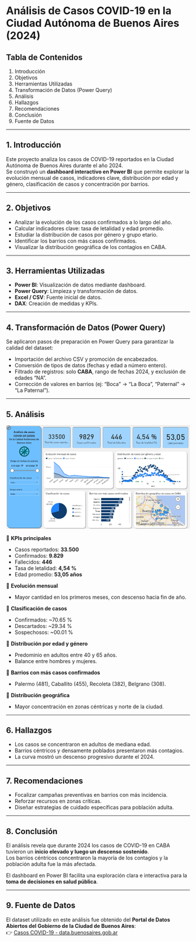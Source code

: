 # Análisis de Casos COVID-19 en la Ciudad Autónoma de Buenos Aires (2024)

## Tabla de Contenidos
1. Introducción  
2. Objetivos  
3. Herramientas Utilizadas  
4. Transformación de Datos (Power Query)  
5. Análisis  
6. Hallazgos  
7. Recomendaciones  
8. Conclusión  
9. Fuente de Datos  

---

## 1. Introducción
Este proyecto analiza los casos de COVID-19 reportados en la Ciudad Autónoma de Buenos Aires durante el año 2024.  
Se construyó un **dashboard interactivo en Power BI** que permite explorar la evolución mensual de casos, indicadores clave, distribución por edad y género, clasificación de casos y concentración por barrios.  

---

## 2. Objetivos
- Analizar la evolución de los casos confirmados a lo largo del año.  
- Calcular indicadores clave: tasa de letalidad y edad promedio.  
- Estudiar la distribución de casos por género y grupo etario.  
- Identificar los barrios con más casos confirmados.  
- Visualizar la distribución geográfica de los contagios en CABA.  

---

## 3. Herramientas Utilizadas
- **Power BI**: Visualización de datos mediante dashboard.  
- **Power Query**: Limpieza y transformación de datos.  
- **Excel / CSV**: Fuente inicial de datos.  
- **DAX**: Creación de medidas y KPIs.  

---

## 4. Transformación de Datos (Power Query)
Se aplicaron pasos de preparación en Power Query para garantizar la calidad del dataset:  
- Importación del archivo CSV y promoción de encabezados.  
- Conversión de tipos de datos (fechas y edad a número entero).  
- Filtrado de registros: solo **CABA**, rango de fechas 2024, y exclusión de edades “NA”.  
- Corrección de valores en barrios (ej: “Boca” → “La Boca”, “Paternal” → “La Paternal”).  

---

## 5. Análisis  

![Dashboard de Análisis](covid19_2024.png) 

🔹 **KPIs principales**  
- Casos reportados: **33.500**  
- Confirmados: **9.829**  
- Fallecidos: **446**  
- Tasa de letalidad: **4,54 %**  
- Edad promedio: **53,05 años**  

🔹 **Evolución mensual**  
- Mayor cantidad en los primeros meses, con descenso hacia fin de año.  

🔹 **Clasificación de casos**  
- Confirmados: ~70.65 %  
- Descartados: ~29.34 %
- Sospechosos: ~00.01 %

🔹 **Distribución por edad y género**  
- Predominio en adultos entre 40 y 65 años.  
- Balance entre hombres y mujeres.  

🔹 **Barrios con más casos confirmados**  
- Palermo (481), Caballito (455), Recoleta (382), Belgrano (308).  

🔹 **Distribución geográfica**  
- Mayor concentración en zonas céntricas y norte de la ciudad.  

---

## 6. Hallazgos
- Los casos se concentraron en adultos de mediana edad.  
- Barrios céntricos y densamente poblados presentaron más contagios.  
- La curva mostró un descenso progresivo durante el 2024.  

---

## 7. Recomendaciones
- Focalizar campañas preventivas en barrios con más incidencia.  
- Reforzar recursos en zonas críticas.  
- Diseñar estrategias de cuidado específicas para población adulta.  

---

## 8. Conclusión
El análisis revela que durante 2024 los casos de COVID-19 en CABA tuvieron un **inicio elevado y luego un descenso sostenido**.  
Los barrios céntricos concentraron la mayoría de los contagios y la población adulta fue la más afectada.  

El dashboard en Power BI facilita una exploración clara e interactiva para la **toma de decisiones en salud pública**.  

---

## 9. Fuente de Datos
El dataset utilizado en este análisis fue obtenido del **Portal de Datos Abiertos del Gobierno de la Ciudad de Buenos Aires**:  
👉 [Casos COVID-19 - data.buenosaires.gob.ar](https://data.buenosaires.gob.ar/nl/dataset/casos-covid-19)  
